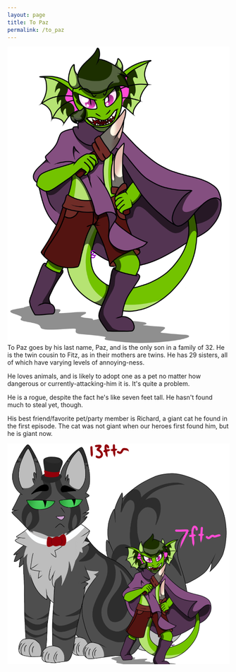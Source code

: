 ```yaml
---
layout: page
title: To Paz
permalink: /to_paz
---
```

<img src="/img/paz.png" alt="To Paz" align="left">

To Paz goes by his last name, Paz, and is the only son in a family of 32. He is the twin cousin to Fitz, as in their mothers are twins. He has 29 sisters, all of which have varying levels of annoying-ness.

He loves animals, and is likely to adopt one as a pet no matter how dangerous or currently-attacking-him it is. It's quite a problem.

He is a rogue, despite the fact he's like seven feet tall. He hasn't found much to steal yet, though.

His best friend/favorite pet/party member is Richard, a giant cat he found in the first episode. The cat was not giant when our heroes first found him, but he is giant now.

<img src="/img/pazandrichard.png" alt="Paz and Richard">

